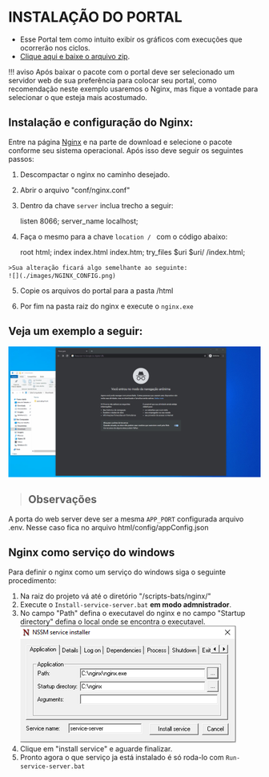 # INSTALAÇÃO DO PORTAL

- Esse Portal tem como intuito exibir os gráficos com execuções que ocorrerão nos ciclos.
- [Clique aqui e baixe o arquivo zip](https://github.com/totvs/tir/raw/master/dashboard/servicelog-front.zip).

!!! aviso
    Após baixar o pacote com o portal deve ser selecionado um servidor web de sua preferência para colocar seu portal, como recomendação neste exemplo usaremos o Nginx, mas fique a vontade para selecionar o que esteja mais acostumado.

## Instalação e configuração do Nginx:
Entre na página [Nginx](http://nginx.org/en/download.html) e na parte de download e selecione o pacote conforme seu sistema operacional.
Após isso deve seguir os seguintes passos:

1.   Descompactar o nginx no caminho desejado.
2.   Abrir o arquivo "conf/nginx.conf"
3.   Dentro da chave `server` inclua trecho a seguir:

        listen       8066;
        server_name  localhost;

4.   Faça o mesmo para a chave `location / ` com o código abaixo:

        root   html;
        index  index.html index.htm;
        try_files $uri $uri/ /index.html;

    >Sua alteração ficará algo semelhante ao seguinte:
    ![](./images/NGINX_CONFIG.png)

5. Copie os arquivos do portal para a pasta /html

6. Por fim na pasta raiz do nginx e execute o `nginx.exe`

## Veja um exemplo a seguir:
![](./gifs/instalacao.gif)

>## Observações
A porta do web server deve ser a mesma `APP_PORT` configurada arquivo .env.
Nesse caso fica no arquivo html/config/appConfig.json



## Nginx como serviço do windows
Para definir o nginx como um serviço do windows siga o seguinte procedimento:

1.  Na raiz do projeto vá até o diretório "/scripts-bats/nginx/"
2.  Execute o `Install-service-server.bat` **em modo admnistrador**.
3.  No campo "Path" defina o executavel do nginx e no campo "Startup directory" defina o local onde se encontra o executavel.    
![](./images/nginx_nssm_gui.png)
4.  Clique em "install service" e aguarde finalizar.
5.  Pronto agora o que serviço ja está instalado é só roda-lo com `Run-service-server.bat`
